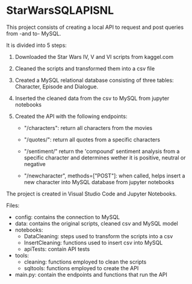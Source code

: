 # StarWarsSQLAPISNL


This project consists of creating a local API to request and post queries from -and to- MySQL. 

It is divided into 5 steps:

1) Downloaded the Star Wars IV, V and VI scripts from kaggel.com

2) Cleaned the scripts and transformed them into a csv file

3) Created a MySQL relational database consisting of three tables: Character, Episode and Dialogue.

4) Inserted the cleaned data from the csv to MySQL from jupyter notebooks

5) Created the API with the following endpoints:
    - "/characters": return all characters from the movies

    - "/quotes/<character>": return all quotes from a specific characters

    - "/sentiment/<character>" return the 'compound' sentiment analysis from a specific character and determines wether it is positive, neutral or negative

    - "/newcharacter", methods=["POST"]: when called, helps insert a new character into MySQL database from jupyter notebooks


The project is created in Visual Studio Code and Jupyter Notebooks.

Files:
- config: contains the connection to MySQL
- data: contains the original scripts, cleaned csv and MySQL model
- notebooks: 
    - DataCleaning: steps used to transform the scripts into a csv
    - InsertCleaning: functions used to insert csv into MySQL
    - apiTests: contain API tests
- tools: 
    - cleaning: functions employed to clean the scripts
    - sqltools: functions employed to create the API
- main.py: contain the endpoints and functions that run the API
